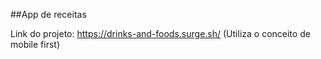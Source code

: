 ##App de receitas

Link do projeto: https://drinks-and-foods.surge.sh/  (Utiliza o conceito de mobile first)
